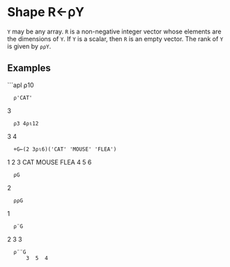 <div style="display: none;">
  ⍴
</div>






<h1 class="heading"><span class="name">Shape</span> <span class="command">R←⍴Y</span></h1>



`Y` may be any array.  `R` is a non-negative integer vector whose elements are the dimensions of `Y`.  If `Y` is a scalar, then `R` is an empty vector.  The rank of `Y` is given by `⍴⍴Y`.

<h2 class="example">Examples</h2>
```apl
      ⍴10
 
      ⍴'CAT'
3
 
      ⍴3 4⍴⍳12
3 4
 
      +G←(2 3⍴⍳6)('CAT' 'MOUSE' 'FLEA')
 1 2 3   CAT  MOUSE  FLEA
 4 5 6
 
      ⍴G
2
 
      ⍴⍴G
1
 
      ⍴¨G
 2 3  3
 
      ⍴¨¨G
          3  5  4
```




